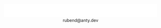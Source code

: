 <!-- <p align="center" style="text-align:center;font-size:3em" >
	(/¯◡ ‿ ◡)/¯ ~ 
	<span style="max-height:1.3em;margin-bottom:-0.25em;">
		<img src="./logo_down_anim.svg"/>
	</span>
</p> -->

<p align="center">
	
<img src="./main.svg"/>
	<br/>
	rubend@anty.dev
</p>
